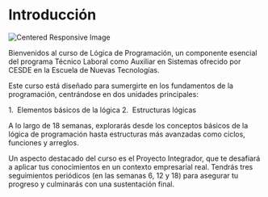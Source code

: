 # Introducción

<div class="flex justify-center">
  <img src="https://images.unsplash.com/photo-1583508915901-b5f84c1dcde1?q=80&w=2070&auto=format&fit=crop&ixlib=rb-4.0.3&ixid=M3wxMjA3fDB8MHxwaG90by1wYWdlfHx8fGVufDB8fHx8fA%3D%3D" alt="Centered Responsive Image" class="max-w-full h-auto" />
</div>

Bienvenidos al curso de Lógica de Programación, un componente esencial del programa Técnico Laboral como Auxiliar en Sistemas ofrecido por CESDE en la Escuela de Nuevas Tecnologías.

Este curso está diseñado para sumergirte en los fundamentos de la programación, centrándose en dos unidades principales:

1.  Elementos básicos de la lógica
2.  Estructuras lógicas

A lo largo de 18 semanas, explorarás desde los conceptos básicos de la lógica de programación hasta estructuras más avanzadas como ciclos, funciones y arreglos.

Un aspecto destacado del curso es el Proyecto Integrador, que te desafiará a aplicar tus conocimientos en un contexto empresarial real. Tendrás tres seguimientos periódicos (en las semanas 6, 12 y 18) para asegurar tu progreso y culminarás con una sustentación final.
